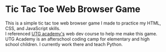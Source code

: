 # Tic Tac Toe Web Browser Game

This is a simple tic tac toe web browser game I made to practice my HTML, CSS, and JavaScript skills.  
I referenced [UTG academy's](https://utgacademy.com) web dev course to help me make this game. UTG Academy is an afterschool coding camp for elementary and high school children. I currently work there and teach Python.